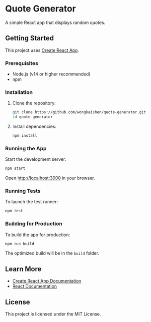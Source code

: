 # Quote Generator

A simple React app that displays random quotes.

## Getting Started

This project uses [Create React App](https://github.com/facebook/create-react-app).

### Prerequisites

- Node.js (v14 or higher recommended)
- npm

### Installation

1. Clone the repository:
    ```bash
    git clone https://github.com/wongkaishen/quote-generator.git
    cd quote-generator
    ```
2. Install dependencies:
    ```bash
    npm install
    ```

### Running the App

Start the development server:
```bash
npm start
```
Open [http://localhost:3000](http://localhost:3000) in your browser.

### Running Tests

To launch the test runner:
```bash
npm test
```

### Building for Production

To build the app for production:
```bash
npm run build
```
The optimized build will be in the `build` folder.

## Learn More

- [Create React App Documentation](https://facebook.github.io/create-react-app/docs/getting-started)
- [React Documentation](https://reactjs.org/)

## License

This project is licensed under the MIT License.
